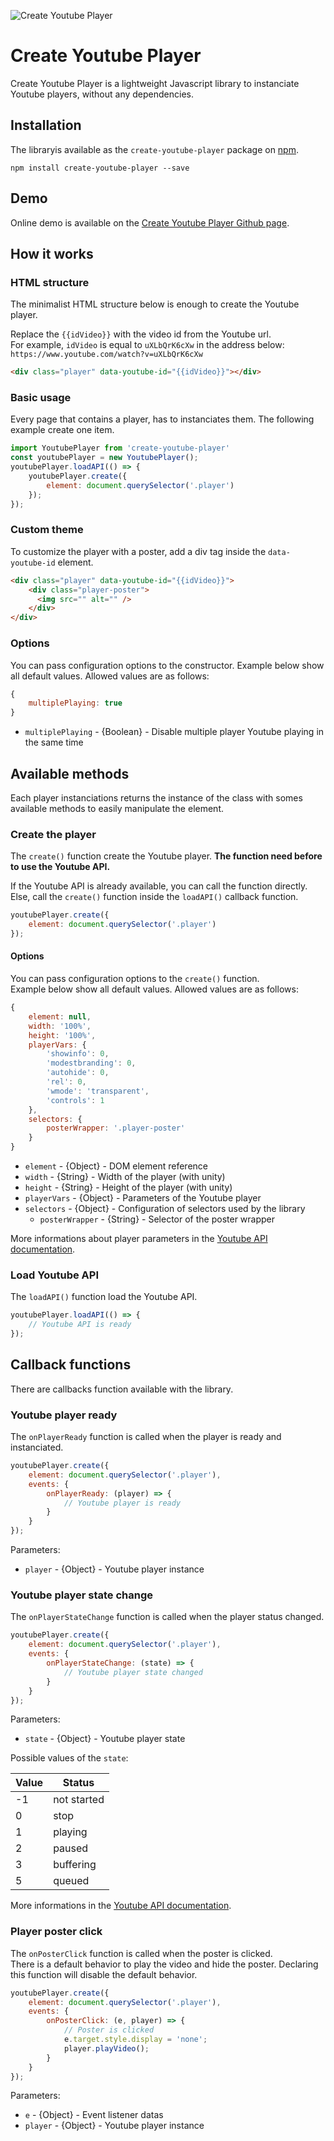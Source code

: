 ![Create Youtube Player](https://img.shields.io/badge/Create_Youtube_Player-v2.0.2-c51109.svg?style=flat-square)

# Create Youtube Player

Create Youtube Player is a lightweight Javascript library to instanciate Youtube players, without any dependencies.

## Installation

The libraryis available as the `create-youtube-player` package on <a href="https://www.npmjs.com/package/create-youtube-player" title="npm create-youtube-player">npm</a>.

```
npm install create-youtube-player --save
```

## Demo

Online demo is available on the <a href="https://yoriiis.github.io/create-youtube-player/" title="Create Youtube Player Github page" target="_blank">Create Youtube Player Github page</a>.


## How it works

### HTML structure

The minimalist HTML structure below is enough to create the Youtube player.

Replace the `{{idVideo}}` with the video id from the Youtube url.<br />For example, `idVideo` is equal to `uXLbQrK6cXw` in the address below: `https://www.youtube.com/watch?v=uXLbQrK6cXw`

```html
<div class="player" data-youtube-id="{{idVideo}}"></div>
```

### Basic usage

Every page that contains a player, has to instanciates them. The following example create one item.

```javascript
import YoutubePlayer from 'create-youtube-player'
const youtubePlayer = new YoutubePlayer();
youtubePlayer.loadAPI(() => {
    youtubePlayer.create({
        element: document.querySelector('.player')
    });
});
```

### Custom theme

To customize the player with a poster, add a div tag inside the `data-youtube-id` element.

```html
<div class="player" data-youtube-id="{{idVideo}}">
    <div class="player-poster">
      <img src="" alt="" />
    </div>
</div>
```

### Options

You can pass configuration options to the constructor. Example below show all default values. Allowed values are as follows:

```javascript
{
    multiplePlaying: true
}
```

* `multiplePlaying` - {Boolean} - Disable multiple player Youtube playing in the same time

## Available methods

Each player instanciations returns the instance of the class with somes available methods to easily manipulate the element.

### Create the player

The `create()` function create the Youtube player. __The function need before to use the Youtube API.__

If the Youtube API is already available, you can call the function directly. Else, call the `create()` function inside the `loadAPI()` callback function.

```javascript
youtubePlayer.create({
    element: document.querySelector('.player')
});
```

#### Options

You can pass configuration options to the `create()` function.<br />Example below show all default values. Allowed values are as follows:

```javascript
{
    element: null,
    width: '100%',
    height: '100%',
    playerVars: {
        'showinfo': 0,
        'modestbranding': 0,
        'autohide': 0,
        'rel': 0,
        'wmode': 'transparent',
        'controls': 1
    },
    selectors: {
        posterWrapper: '.player-poster'
    }
}
```

* `element` - {Object} - DOM element reference
* `width` - {String} - Width of the player (with unity)
* `height` - {String} - Height of the player (with unity)
* `playerVars` - {Object} - Parameters of the Youtube player
* `selectors` - {Object} - Configuration of selectors used by the library
    * `posterWrapper` - {String} - Selector of the poster wrapper

More informations about player parameters in the <a href="https://developers.google.com/youtube/player_parameters?hl=fr#Parameters" title="Youtube API documentation" target="_blank">Youtube API documentation</a>.

### Load Youtube API

The `loadAPI()` function load the Youtube API.

```javascript
youtubePlayer.loadAPI(() => {
    // Youtube API is ready
});
```

## Callback functions

There are callbacks function available with the library.

### Youtube player ready

The `onPlayerReady` function is called when the player is ready and instanciated.

```javascript
youtubePlayer.create({
    element: document.querySelector('.player'),
    events: {
        onPlayerReady: (player) => {
            // Youtube player is ready
        }
    }
});
```

Parameters:
* `player` - {Object} - Youtube player instance

### Youtube player state change

The `onPlayerStateChange` function is called when the player status changed.

```javascript
youtubePlayer.create({
    element: document.querySelector('.player'),
    events: {
        onPlayerStateChange: (state) => {
            // Youtube player state changed
        }
    }
});
```

Parameters:
* `state` - {Object} - Youtube player state

Possible values of the `state`:

| Value        | Status        |
| ------------ | ------------- |
| -1           | not started   |
| 0            | stop          |
| 1            | playing       |
| 2            | paused        |
| 3            | buffering     |
| 5            | queued        |

More informations in the <a href="https://developers.google.com/youtube/iframe_api_reference" title="Youtube API documentation" target="_blank">Youtube API documentation</a>.

### Player poster click

The `onPosterClick` function is called when the poster is clicked.<br />There is a default behavior to play the video and hide the poster.
Declaring this function will disable the default behavior.

```javascript
youtubePlayer.create({
    element: document.querySelector('.player'),
    events: {
        onPosterClick: (e, player) => {
            // Poster is clicked
            e.target.style.display = 'none';
            player.playVideo();
        }
    }
});
```

Parameters:
* `e` - {Object} - Event listener datas
* `player` - {Object} - Youtube player instance